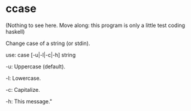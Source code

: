 # ccase

(Nothing to see here. Move along: this program is only a little test coding haskell)

Change case of a string (or stdin).

use: case [-u|-l|-c|-h] string

-u: Uppercase (default).

-l: Lowercase.

-c: Capitalize.

-h: This message."



